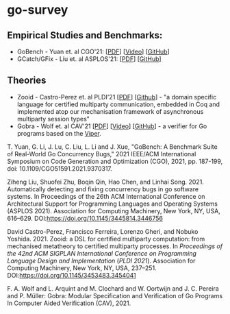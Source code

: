 # go-survey

## Empirical Studies and Benchmarks:

* GoBench - Yuan et. al CGO'21: [[PDF](http://lujie.ac.cn/files/papers/GoBench.pdf)]
  [[Video](https://www.youtube.com/watch?v=xmmR9jX8jJ4)]
  [[GitHub](https://github.com/goodmorning-coder/gobench)]
* GCatch/GFix - Liu et. al ASPLOS'21: [[PDF](https://songlh.github.io/paper/gcatch.pdf)]
  [[GitHub](https://github.com/system-pclub/GCatch)] 
  
## Theories

* Zooid - Castro-Perez et. al PLDI'21 [[PDF](http://mrg.doc.ic.ac.uk/publications/zooid-paper/main.pdf)]
  [[Github](https://github.com/emtst/zooid-cmpst)] - "a domain specific language for certified multiparty communication, embedded
in Coq and implemented atop our mechanisation framework of asynchronous multiparty session types"
* Gobra - Wolf et. al CAV'21 
  [[PDF](http://pm.inf.ethz.ch/publications/getpdf.php?bibname=Own&id=WolfArquintClochardOortwijnPereiraMueller21.pdf)]
  [[Video](https://ucl-pplv.github.io/CAV21/poster_P_186/)]
  [[GitHub](https://github.com/viperproject/gobra)] - a verifier for Go programs based on the [Viper](https://www.pm.inf.ethz.ch/research/viper.html).


T. Yuan, G. Li, J. Lu, C. Liu, L. Li and J. Xue, "GoBench: A Benchmark Suite of Real-World Go Concurrency Bugs," 2021 IEEE/ACM International Symposium on Code Generation and Optimization (CGO), 2021, pp. 187-199, doi: 10.1109/CGO51591.2021.9370317.

Ziheng Liu, Shuofei Zhu, Boqin Qin, Hao Chen, and Linhai Song. 2021. Automatically detecting and fixing concurrency bugs in go software systems. In Proceedings of the 26th ACM International Conference on Architectural Support for Programming Languages and Operating Systems (ASPLOS 2021). Association for Computing Machinery, New York, NY, USA, 616–629. DOI:https://doi.org/10.1145/3445814.3446756

David Castro-Perez, Francisco Ferreira, Lorenzo Gheri, and Nobuko Yoshida. 2021. Zooid: a DSL for certified multiparty computation: from mechanised metatheory to certified multiparty processes. In <i>Proceedings of the 42nd ACM SIGPLAN International Conference on Programming Language Design and Implementation</i> (<i>PLDI 2021</i>). Association for Computing Machinery, New York, NY, USA, 237–251. DOI:https://doi.org/10.1145/3453483.3454041

F. A. Wolf and L. Arquint and M. Clochard and W. Oortwijn and J. C. Pereira and P. Müller: Gobra: Modular Specification and Verification of Go Programs In Computer Aided Verification (CAV), 2021. 
